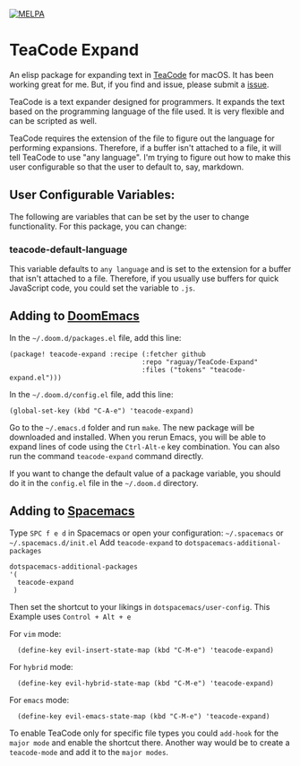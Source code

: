 [![MELPA](https://melpa.org/packages/teacode-expand-badge.svg)](https://melpa.org/#/teacode-expand)


# TeaCode Expand

An elisp package for expanding text in [TeaCode](https://www.apptorium.com/teacode) for macOS. It has been working great for me. But, if you find and issue, please submit a [issue](https://github.com/raguay/TeaCode-Expand/issues).

TeaCode is a text expander designed for programmers. It expands the text based on the programming language of the file used. It is very flexible and can be scripted as well.

TeaCode requires the extension of the file to figure out the language for performing expansions. Therefore, if a buffer isn't attached to a file, it will tell TeaCode to use "any language". I'm trying to figure out how to make this user configurable so that the user to default to, say, markdown.

## User Configurable Variables:

The following are variables that can be set by the user to change functionality. For this package, you can change:

### teacode-default-language

This variable defaults to `any language` and is set to the extension for a buffer that isn't attached to a file. Therefore, if you usually use buffers for quick JavaScript code, you could set the variable to `.js`.

## Adding to [DoomEmacs](https://github.com/hlissner/doom-emacs)

In the `~/.doom.d/packages.el` file, add this line:

```elisp
(package! teacode-expand :recipe (:fetcher github
                                 :repo "raguay/TeaCode-Expand"
                                 :files ("tokens" "teacode-expand.el")))
```

In the `~/.doom.d/config.el` file, add this line:

```elisp
(global-set-key (kbd "C-A-e") 'teacode-expand)
```

Go to the `~/.emacs.d` folder and run `make`. The new package will be downloaded and installed. When you rerun Emacs, you will be able to expand lines of code using the `Ctrl-Alt-e` key combination. You can also run the command `teacode-expand` command directly.

If you want to change the default value of a package variable, you should do it in the `config.el` file in the `~/.doom.d` directory.

## Adding to [Spacemacs](http://spacemacs.org/)

Type `SPC f e d` in Spacemacs or open your configuration: `~/.spacemacs` or `~/.spacemacs.d/init.el`
Add `teacode-expand` to `dotspacemacs-additional-packages`

```elisp
dotspacemacs-additional-packages
'(
  teacode-expand
 )
```

Then set the shortcut to your likings in `dotspacemacs/user-config`.
This Example uses `Control + Alt + e`

For `vim` mode:
```elisp
  (define-key evil-insert-state-map (kbd "C-M-e") 'teacode-expand)
```

For `hybrid` mode:
```elisp
  (define-key evil-hybrid-state-map (kbd "C-M-e") 'teacode-expand)
```

For `emacs` mode:
```elisp
  (define-key evil-emacs-state-map (kbd "C-M-e") 'teacode-expand)
```

To enable TeaCode only for specific file types you could `add-hook` for the `major mode` and enable the shortcut there.
Another way would be to create a `teacode-mode` and add it to the `major modes`.
